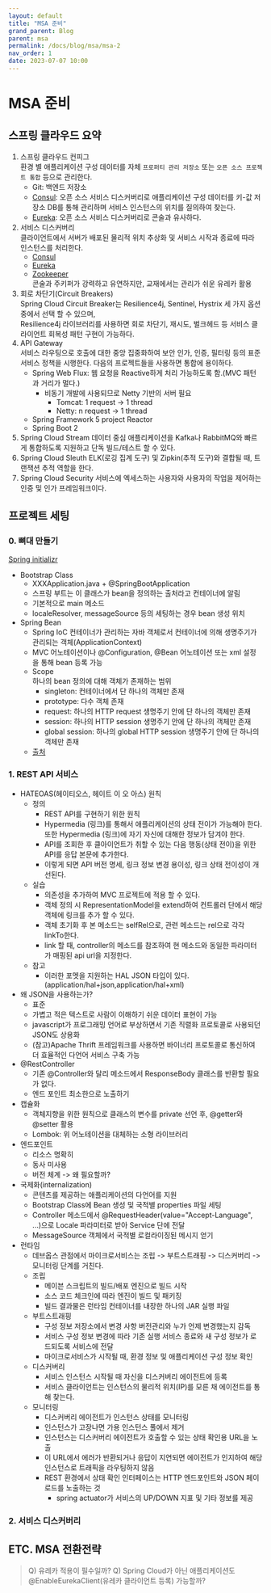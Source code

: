 ```yaml
---
layout: default
title: "MSA 준비"
grand_parent: Blog
parent: msa
permalink: /docs/blog/msa/msa-2
nav_order: 1
date: 2023-07-07 10:00
---
```


# MSA 준비

## 스프링 클라우드 요약
1. 스프링 클라우드 컨피그  
   환경 별 애플리케이션 구성 데이터를 자체 `프로퍼티 관리 저장소` 또는 `오픈 소스 프로젝트 통합` 등으로 관리한다.
   - Git: 백엔드 저장소
   - [Consul](https://www.consul.io/): 오픈 소스 서비스 디스커버리로 애플리케이션 구성 데이터를 키-값 저장소 DB를 통해 관리하며 서비스 인스턴스의 위치를 질의하여 찾는다.
   - [Eureka](https://github.com/Netflix/eureka): 오픈 소스 서비스 디스커버리로 콘술과 유사하다.
2. 서비스 디스커버리  
   클라이언트에서 서버가 배포된 물리적 위치 추상화 및 서비스 시작과 종료에 따라 인스턴스를 처리한다.
   - [Consul](https://www.consul.io/)
   - [Eureka](https://github.com/Netflix/eureka)
   - [Zookeeper](https://spring.io/projects/spring-cloud-zookeeper)  
   콘술과 주키퍼가 강력하고 유연하지만, 교재에서는 관리가 쉬운 유레카 활용
3. 회로 차단기(Circuit Breakers)     
   Spring Cloud Circuit Breaker는 Resilience4j, Sentinel, Hystrix 세 가지 옵션 중에서 선택 할 수 있으며,  
   Resilience4j 라이브러리를 사용하면 회로 차단기, 재시도, 벌크헤드 등 서비스 클라이언트 회복성 패턴 구현이 가능하다.
4. API Gateway  
   서비스 라우팅으로 호출에 대한 중앙 집중화하여 보안 인가, 인증, 필터링 등의 표준 서비스 정책을 시행한다. 다음의 프로젝트들을 사용하면 통합에 용이하다.
   - Spring Web Flux: 웹 요청을 Reactive하게 처리 가능하도록 함.(MVC 패턴과 거리가 멀다.)
     - 비동기 개발에 사용되므로 Netty 기반의 서버 필요
       - Tomcat: 1 request -> 1 thread 
       - Netty: n request -> 1 thread
   - Spring Framework 5 project Reactor
   - Spring Boot 2
5. Spring Cloud Stream
   데이터 중심 애플리케이션을 Kafka나 RabbitMQ와 빠르게 통합하도록 지원하고 단독 빌드/테스트 할 수 있다.
6. Spring Cloud Sleuth
   ELK(로깅 집계 도구) 및 Zipkin(추적 도구)와 결합될 때, 트랜잭션 추적 역할을 한다.
7. Spring Cloud Security
   서비스에 엑세스하는 사용자와 사용자의 작업을 제어하는 인증 및 인가 프레임워크이다.

## 프로젝트 세팅
### 0. 뼈대 만들기
[Spring initializr](https://start.spring.io/)
- Bootstrap Class
  - XXXApplication.java + @SpringBootApplication
  - 스프링 부트는 이 클래스가 bean을 정의하는 출처라고 컨테이너에 알림
  - 기본적으로 main 메소드
  - localeResolver, messageSource 등의 세팅하는 경우 bean 생성 위치
- Spring Bean
  - Spring IoC 컨테이너가 관리하는 자바 객체로서 컨테이너에 의해 생명주기가 관리되는 객체(ApplicationContext)
  - MVC 어노테이션이나 @Configuration, @Bean 어노테이션 또는 xml 설정을 통해 bean 등록 가능
  - Scope  
    하나의 bean 정의에 대해 객체가 존재하는 범위
    - singleton: 컨테이너에서 단 하나의 객체만 존재
    - prototype: 다수 객체 존재
    - request: 하나의 HTTP request 생명주기 안에 단 하나의 객체만 존재
    - session: 하나의 HTTP session 생명주기 안에 단 하나의 객체만 존재
    - global session: 하나의 global HTTP session 생명주기 안에 단 하나의 객체만 존재
  - [출처](https://developer-ellen.tistory.com/198)

### 1. REST API 서비스
- HATEOAS(헤이티오스, 헤이트 이 오 아스) 원칙
  - 정의
    - REST API를 구현하기 위한 원칙 
    - Hypermedia (링크)를 통해서 애플리케이션의 상태 전이가 가능해야 한다.
      또한 Hypermedia (링크)에 자기 자신에 대해한 정보가 담겨야 한다.
    - API를 조회한 후 클아이언트가 취할 수 있는 다음 행동(상태 전이)을 위한 API를 응답 본문에 추가한다.
    - 이렇게 되면 API 버전 명세, 링크 정보 변경 용이성, 링크 상태 전이성이 개선된다.
  - 실습
    - 의존성을 추가하여 MVC 프로젝트에 적용 할 수 있다.
    - 객체 정의 시 RepresentationModel을 extend하여 컨트롤러 단에서 해당 객체에 링크를 추가 할 수 있다.
    - 객체 초기화 후 본 메소드는 selfRel으로, 관련 메소드는 rel으로 각각 linkTo한다. 
    - link 할 때, controller의 메소드를 참조하여 현 메소드와 동일한 파라미터가 매핑된 api url을 지정한다.
  - 참고
    - 이러한 포멧을 지원하는 HAL JSON 타입이 있다.(application/hal+json,application/hal+xml)
- 왜 JSON을 사용하는가?
  - 표준
  - 가볍고 적은 텍스트로 사람이 이해하기 쉬운 데이터 표현이 가능
  - javascript가 프로그래밍 언어로 부상하면서 기존 직렬화 프로토콜로 사용되던 JSON도 상용화
  - (참고)Apache Thrift 프레임워크를 사용하면 바이너리 프로토콜로 통신하여 더 효율적인 다언어 서비스 구축 가능
- @RestController
  - 기존 @Controller와 달리 메소드에서 ResponseBody 클래스를 반환할 필요가 없다.
  - 엔드 포인트 최소한으로 노출하기
- 캡슐화
  - 객체지향을 위한 원칙으로 클래스의 변수를 private 선언 후, @getter와 @setter 활용
  - Lombok: 위 어노테이션을 대체하는 소형 라이브러리
- 엔드포인트
  - 리소스 명확히
  - 동사 미사용
  - 버전 체계 -> 왜 필요할까?
- 국제화(internalization)
  - 콘텐츠를 제공하는 애플리케이션의 다언어를 지원
  - Bootstrap Class에 Bean 생성 및 국적별 properties 파일 세팅
  - Controller 메소드에서 @RequestHeader(value="Accept-Language", ...)으로 Locale 파라미터로 받아 Service 단에 전달
  - MessageSource 객체에서 국적별 로컬라이징된 메시지 얻기
- 런타임
  - 데브옵스 관점에서 마이크로서비스는 조립 -> 부트스트래핑 -> 디스커버리 -> 모니터링 단계를 거친다.
  - 조립
    - 메이븐 스크립트의 빌드/배포 엔진으로 빌드 시작
    - 소스 코드 체크인에 따라 엔진이 빌드 및 패키징
    - 빌드 결과물은 런타임 컨테이너를 내장한 하나의 JAR 실행 파일
  - 부트스트래핑
    - 구성 정보 저장소에서 변경 사항 버전관리와 누가 언제 변경했는지 감독
    - 서비스 구성 정보 변경에 따라 기존 실행 서비스 종료와 새 구성 정보가 로드되도록 서비스에 전달
    - 마이크로서비스가 시작될 때, 환경 정보 및 애플리케이션 구성 정보 확인
  - 디스커버리
    - 서비스 인스턴스 시작될 때 자신을 디스커버리 에이전트에 등록
    - 서비스 클라이언트는 인스턴스의 물리적 위치(IP)를 모른 채 에이전트를 통해 찾는다.
  - 모니터링
    - 디스커버리 에이전트가 인스턴스 상태를 모니터링
    - 인스턴스가 고장나면 가용 인스턴스 풀에서 제거
    - 인스턴스는 디스커버리 에이전트가 호출할 수 있는 상태 확인용 URL을 노출
    - 이 URL에서 에러가 반환되거나 응답이 지연되면 에이전트가 인지하여 해당 인스턴스로 트래픽을 라우팅하지 않음
    - REST 환경에서 상태 확인 인터페이스는 HTTP 엔드포인트와 JSON 페이로드를 노출하는 것 
      - spring actuator가 서비스의 UP/DOWN 지표 및 기타 정보를 제공 

### 2. 서비스 디스커버리



## ETC. MSA 전환전략
> Q) 유레카 적용이 필수일까?
> Q) Spring Cloud가 아닌 애플리케이션도 @EnableEurekaClient(유레카 클라이언트 등록) 가능할까?   






